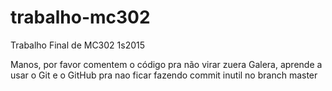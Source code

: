 ﻿# trabalho-mc302
Trabalho Final de MC302 1s2015

Manos, por favor comentem o código pra não virar zuera
Galera, aprende a usar o Git e o GitHub pra nao ficar fazendo 
commit inutil no branch master
